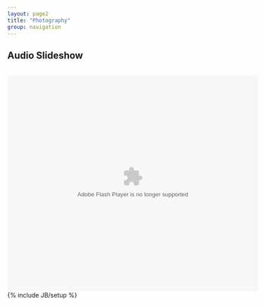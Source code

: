 ```yaml
---
layout: page2
title: "Photography"
group: navigation
---
```

<html>
<body>

<h2>Audio Slideshow</h2>
<br>
<object classid="clsid:D27CDB6E-AE6D-11cf-96B8-444553540000" width="620" height="533" id="soundslider"><param name="movie" value="https://dl.dropboxusercontent.com/u/50108349/remembrance%20day/publish_to_web/soundslider.swf?size=1&format=xml" /><param name="allowScriptAccess" value="always" /><param name="quality" value="high" /><param name="allowFullScreen" value="true" /><param name="menu" value="false" /><param name="bgcolor" value="#333333" /><embed src="https://dl.dropboxusercontent.com/u/50108349/remembrance%20day/publish_to_web/soundslider.swf?size=1&format=xml" quality="high" bgcolor="#333333" width="570" height="490" menu="false" allowScriptAccess="always" allowFullScreen="true" type="application/x-shockwave-flash"></embed></object>

<br>
<!--
<hr>
<h2>Photography</h2>
<br>
<style type="text/css"> 
.flickrimg {border: 1px solid #666666 !important; padding:1px; margin:1px;}
#flickr_badge_wrapper {width:620px;text-align:left}
</style>
<div id="flickr_badge_wrapper"><script type="text/javascript" src="http://www.flickr.com/badge_code.gne?count=14&display=random&size=square&nsid=103582096@N05&raw=1"></script></div> -->

</body>
</html>
{% include JB/setup %}
